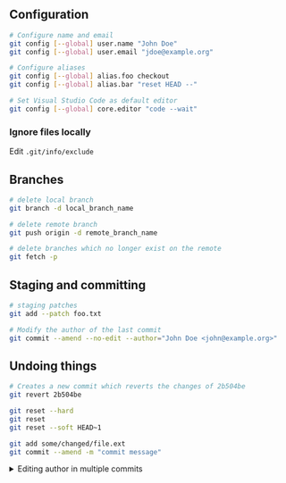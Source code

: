 ## Configuration

```bash
# Configure name and email
git config [--global] user.name "John Doe"
git config [--global] user.email "jdoe@example.org"

# Configure aliases
git config [--global] alias.foo checkout
git config [--global] alias.bar "reset HEAD --"

# Set Visual Studio Code as default editor
git config [--global] core.editor "code --wait"
```

### Ignore files locally

Edit ```.git/info/exclude```<br>

## Branches

```bash
# delete local branch
git branch -d local_branch_name

# delete remote branch
git push origin -d remote_branch_name

# delete branches which no longer exist on the remote
git fetch -p
```

## Staging and committing

```bash
# staging patches
git add --patch foo.txt

# Modify the author of the last commit
git commit --amend --no-edit --author="John Doe <john@example.org>"
```

## Undoing things

```bash
# Creates a new commit which reverts the changes of 2b504be
git revert 2b504be

git reset --hard
git reset
git reset --soft HEAD~1

git add some/changed/file.ext
git commit --amend -m "commit message"
```

<details>
    <summary>Editing author in multiple commits</summary>
    <p>
```bash
git filter-branch --env-filter '
WRONG_EMAIL="wrong@example.com"
NEW_NAME="New Name Value"
NEW_EMAIL="correct@example.com"

if [ "$GIT_COMMITTER_EMAIL" = "$WRONG_EMAIL" ]
then
    export GIT_COMMITTER_NAME="$NEW_NAME"
    export GIT_COMMITTER_EMAIL="$NEW_EMAIL"
fi
if [ "$GIT_AUTHOR_EMAIL" = "$WRONG_EMAIL" ]
then
    export GIT_AUTHOR_NAME="$NEW_NAME"
    export GIT_AUTHOR_EMAIL="$NEW_EMAIL"
fi
' --tag-name-filter cat -- --branches --tags
```
    </p>
</details>

## History

```bash
# Search in commit messages
git log --grep="foo"

# Example result:
# * 3823c9b 2020-09-26 | Initial commit [John Doe]
git log --pretty=format:"%h %ad | %s%d [%an]" --graph --date=short

# More examples
git log --pretty=oneline --max-count=2
git log --pretty=oneline --since="5 minutes ago"
git log --pretty=oneline --until="5 minutes ago"
git log --pretty=oneline --author="John Doe"
git log --pretty=oneline --all
```

## Comparing branches and revisions

## Submodules

## Stash

`git stash list`<br>
`git stash push -u -m "Foo bar"` stash with message, include untracked